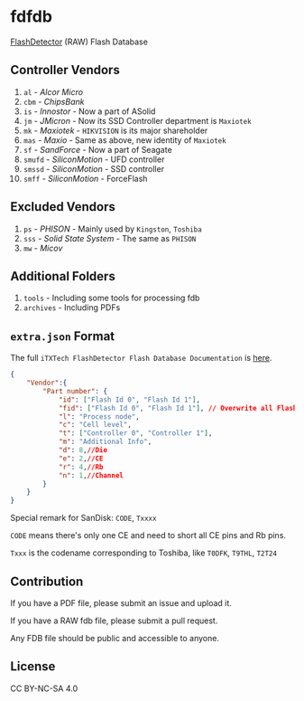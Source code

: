 # fdfdb

[FlashDetector](https://github.com/iTXTech/FlashDetector) (RAW) Flash Database

## Controller Vendors

1. `al` - *Alcor Micro*
1. `cbm` - *ChipsBank*
1. `is` - *Innostor* - Now a part of ASolid
1. `jm` - *JMicron* - Now its SSD Controller department is `Maxiotek`
1. `mk` - *Maxiotek* - `HIKVISION` is its major shareholder
1. `mas` - *Maxio* - Same as above, new identity of `Maxiotek`
1. `sf` - *SandForce* - Now a part of Seagate
1. `smufd` - *SiliconMotion* - UFD controller
1. `smssd` - *SiliconMotion* - SSD controller
1. `smff` - *SiliconMotion* - ForceFlash

## Excluded Vendors

1. `ps` - *PHISON* - Mainly used by `Kingston`, `Toshiba`
1. `sss` - *Solid State System* - The same as `PHISON`
1. `mw` - *Micov*

## Additional Folders

1. `tools` - Including some tools for processing fdb
1. `archives` - Including PDFs

## `extra.json` Format

The full `iTXTech FlashDetector Flash Database Documentation` is [here](https://github.com/iTXTech/FlashDetector/blob/master/FlashDatabase.md).

```json
{
    "Vendor":{
        "Part number": {
            "id": ["Flash Id 0", "Flash Id 1"],
            "fid": ["Flash Id 0", "Flash Id 1"], // Overwrite all FlashIds, do not use fid with id
            "l": "Process node",
            "c": "Cell level",
            "t": ["Controller 0", "Controller 1"],
            "m": "Additional Info",
            "d": 8,//Die
            "e": 2,//CE
            "r": 4,//Rb
            "n": 1,//Channel
        }
    }
}
```

Special remark for SanDisk: `CODE`, `Txxxx`

`CODE` means there's only one CE and need to short all CE pins and Rb pins.

`Txxx` is the codename corresponding to Toshiba, like `T0DFK`, `T9THL`, `T2T24`

## Contribution

If you have a PDF file, please submit an issue and upload it.

If you have a RAW fdb file, please submit a pull request.

Any FDB file should be public and accessible to anyone.

## License

CC BY-NC-SA 4.0
